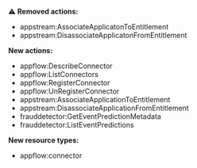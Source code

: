 :warning: **Removed actions:**

- appstream:AssociateApplicatonToEntitlement
- appstream:DisassociateApplicatonFromEntitlement

**New actions:**

- appflow:DescribeConnector
- appflow:ListConnectors
- appflow:RegisterConnector
- appflow:UnRegisterConnector
- appstream:AssociateApplicationToEntitlement
- appstream:DisassociateApplicationFromEntitlement
- frauddetector:GetEventPredictionMetadata
- frauddetector:ListEventPredictions

**New resource types:**

- appflow:connector
